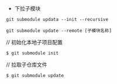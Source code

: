 
* 下拉子模块
```shell
git submodule updata --init --recursive   
```

```shell
git submodule update --remote [子模块名称]
```


// 初始化本地子项目配置
```
$ git submodule init
```
// 拉取子仓库文件
```
$ git submodule update
```
